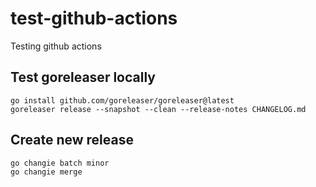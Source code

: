# test-github-actions
Testing github actions


## Test goreleaser locally

```shell
go install github.com/goreleaser/goreleaser@latest
goreleaser release --snapshot --clean --release-notes CHANGELOG.md
```

## Create new release

```shell
go changie batch minor
go changie merge
```